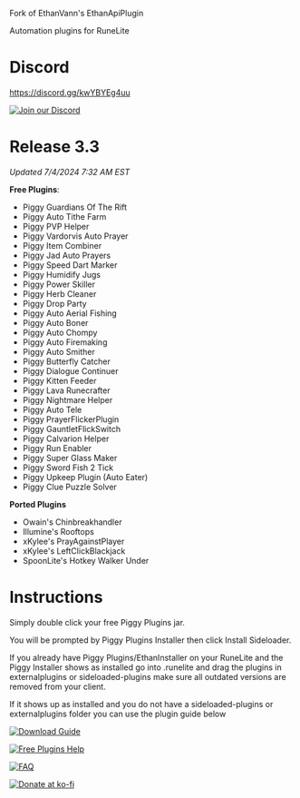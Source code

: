 Fork of EthanVann's EthanApiPlugin

Automation plugins for RuneLite

# Discord
https://discord.gg/kwYBYEg4uu

[![Join our Discord](https://img.shields.io/discord/1124614852187533322?style=flat-square&logo=discord&logoColor=white&label=Join%20our%20Server&color=7289DA)](https://discord.gg/piggyplugins)







# Release 3.3
*Updated 7/4/2024 7:32 AM EST*

**Free Plugins**:
- Piggy Guardians Of The Rift
- Piggy Auto Tithe Farm
- Piggy PVP Helper
- Piggy Vardorvis Auto Prayer
- Piggy Item Combiner
- Piggy Jad Auto Prayers
- Piggy Speed Dart Marker
- Piggy Humidify Jugs
- Piggy Power Skiller
- Piggy Herb Cleaner
- Piggy Drop Party
- Piggy Auto Aerial Fishing
- Piggy Auto Boner
- Piggy Auto Chompy
- Piggy Auto Firemaking
- Piggy Auto Smither
- Piggy Butterfly Catcher
- Piggy Dialogue Continuer
- Piggy Kitten Feeder
- Piggy Lava Runecrafter
- Piggy Nightmare Helper
- Piggy Auto Tele
- Piggy PrayerFlickerPlugin
- Piggy GauntletFlickSwitch
- Piggy Calvarion Helper
- Piggy Run Enabler
- Piggy Super Glass Maker
- Piggy Sword Fish 2 Tick
- Piggy Upkeep Plugin (Auto Eater)
- Piggy Clue Puzzle Solver

**Ported Plugins**
- Owain's Chinbreakhandler
- Illumine's Rooftops
- xKylee's PrayAgainstPlayer
- xKylee's LeftClickBlackjack
- SpoonLite's Hotkey Walker Under



# Instructions
Simply double click your free Piggy Plugins jar.

You will be prompted by Piggy Plugins Installer then click Install Sideloader.

If you already have Piggy Plugins/EthanInstaller on your RuneLite and the Piggy Installer shows as installed go into .runelite and drag the plugins in externalplugins or sideloaded-plugins make sure all outdated versions are removed from your client.

If it shows up as installed and you do not have a sideloaded-plugins or externalplugins folder you can use the plugin guide below 


[![Download Guide](https://img.shields.io/badge/Download%20Guide-FF69B4?style=for-the-badge)](https://discord.com/channels/1124614852187533322/1125186871224447057)

[![Free Plugins Help](https://img.shields.io/badge/Free%20Plugins%20Help-FF69B4?style=for-the-badge)](https://discord.com/channels/1124614852187533322/1124636010349871134)

[![FAQ](https://img.shields.io/badge/FAQ-FF0000?style=for-the-badge)](https://discord.com/channels/1124614852187533322/1253908554616934521)








[![Donate at ko-fi](https://www.ko-fi.com/img/githubbutton_sm.svg)](https://ko-fi.com/0hutch)
